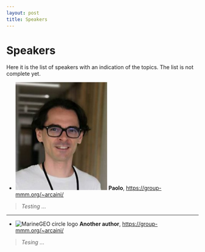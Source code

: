 ```yaml
---
layout: post
title: Speakers
---
```

Speakers
===============

Here it is the list of speakers with an indication of the topics. The list is not complete yet.

- ![Paolo ,,,](/assets/images/speakers/paoloarcaini.jpg "Paolo") **Paolo**, https://group-mmm.org/~arcaini/
> *Testing ...*
___
 - ![MarineGEO circle logo](/assets/assets/images/speakers/paoloarcaini.jpg "MarineGEO logo") **Another author**, https://group-mmm.org/~arcaini/
> *Tesing ...*


[//]: <> (### NOME E COGNOME DESCRIZIONE PAG WEB ***)
